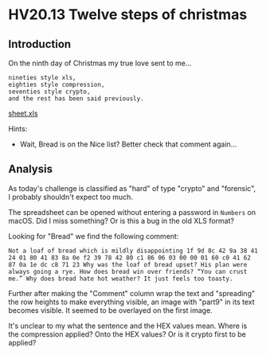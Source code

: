 # HV20.13 Twelve steps of christmas

## Introduction

On the ninth day of Christmas my true love sent to me...

    nineties style xls,
    eighties style compression,
    seventies style crypto,
    and the rest has been said previously.

[sheet.xls](sheet.xls)

Hints:

- Wait, Bread is on the Nice list? Better check that comment again...

## Analysis

As today's challenge is classified as "hard" of type "crypto" and "forensic", I probably shouldn't expect too much.

The spreadsheet can be opened without entering a password in `Numbers` on macOS. Did I miss something? Or is this a bug in the old XLS format?



Looking for "Bread" we find the following comment:

    Not a loaf of bread which is mildly disappointing 1f 9d 8c 42 9a 38 41 24 01 80 41 83 8a 0e f2 39 78 42 80 c1 86 06 03 00 00 01 60 c0 41 62 87 0a 1e dc c8 71 23 Why was the loaf of bread upset? His plan were always going a rye. How does bread win over friends? “You can crust me.” Why does bread hate hot weather? It just feels too toasty.

Further after making the "Comment" column wrap the text and "spreading" the row heights to make everything visible, an image with "part9" in its text becomes visible. It seemed to be overlayed on the first image.

It's unclear to my what the sentence and the HEX values mean. Where is the compression applied? Onto the HEX values? Or is it crypto first to be applied?
